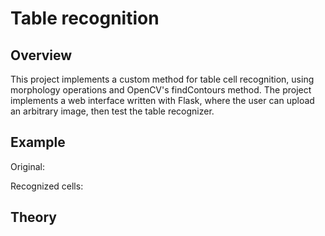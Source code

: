 # Table recognition
## Overview
This project implements a custom method for table cell recognition, using morphology operations and OpenCV's findContours method.
The project implements a web interface written with Flask, where the user can upload an arbitrary image, then test the table recognizer.

## Example

Original:

Recognized cells:

## Theory



